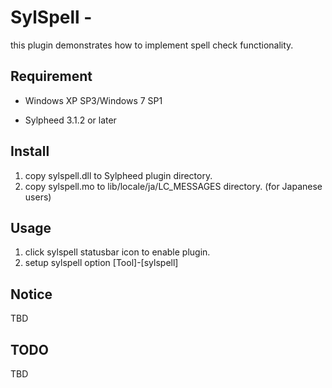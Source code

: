 SylSpell - 
=======================

this plugin demonstrates how to implement spell check functionality.

Requirement
--------------------------------------------------------------------------------

* Windows XP SP3/Windows 7 SP1

* Sylpheed 3.1.2 or later

Install
--------------------------------------------------------------------------------

1) copy sylspell.dll to Sylpheed plugin directory.
2) copy sylspell.mo to lib/locale/ja/LC_MESSAGES directory. (for Japanese users)
   
Usage
--------------------------------------------------------------------------------

1) click sylspell statusbar icon to enable plugin.
2) setup sylspell option [Tool]-[sylspell]

Notice
--------------------------------------------------------------------------------

TBD

TODO
--------------------------------------------------------------------------------

TBD
